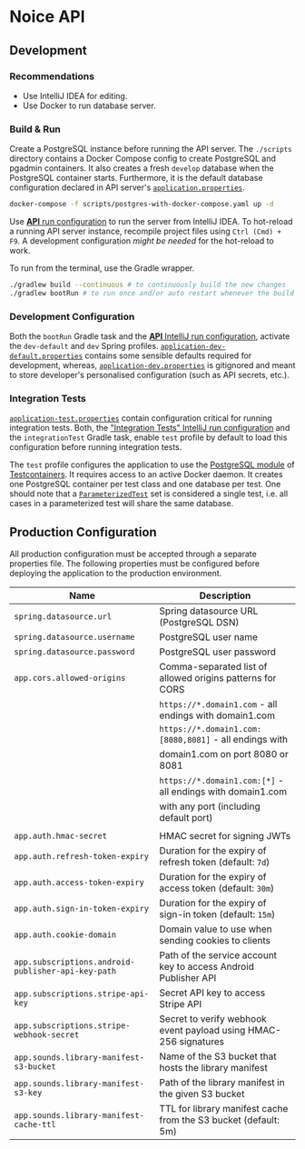 # Noice API

## Development

### Recommendations

- Use IntelliJ IDEA for editing.
- Use Docker to run database server.

### Build & Run

Create a PostgreSQL instance before running the API server. The `./scripts` directory contains a
Docker Compose config to create PostgreSQL and pgadmin containers. It also creates a fresh `develop`
database when the PostgreSQL container starts. Furthermore, it is the default database configuration
declared in API server's [`application.properties`](src/main/resources/application.properties).

```sh
docker-compose -f scripts/postgres-with-docker-compose.yaml up -d
```

Use [**API** run configuration](.idea/runConfigurations/API.xml) to run the server from IntelliJ
IDEA. To hot-reload a running API server instance, recompile project files using `Ctrl (Cmd) + F9`.
A development configuration _might be needed_ for the hot-reload to work.

To run from the terminal, use the Gradle wrapper.

```sh
./gradlew build --continuous # to continuously build the new changes
./gradlew bootRun # to run once and/or auto restart whenever the build mutates
```

### Development Configuration

Both the `bootRun` Gradle task and the [**API** IntelliJ run
configuration](.idea/runConfigurations/API.xml), activate the `dev-default` and `dev` Spring
profiles.
[`application-dev-default.properties`](src/main/resources/application-dev-default.properties)
contains some sensible defaults required for development, whereas,
[`application-dev.properties`](src/main/resources/application-dev.properties) is gitignored and
meant to store developer's personalised configuration (such as API secrets, etc.).

### Integration Tests

[`application-test.properties`](src/integrationTest/resources/application-test.properties) contain
configuration critical for running integration tests. Both, the ["Integration Tests" IntelliJ run
configuration](.idea/runConfigurations/Integration_Tests.xml) and the `integrationTest` Gradle task,
enable `test` profile by default to load this configuration before running integration tests.

The `test` profile configures the application to use the [PostgreSQL
module](https://www.testcontainers.org/modules/databases/postgres/) of
[Testcontainers](https://www.testcontainers.org). It requires access to an active Docker daemon. It
creates one PostgreSQL container per test class and one database per test. One should note that a
[`ParameterizedTest`](https://junit.org/junit5/docs/current/user-guide/#writing-tests-parameterized-tests)
set is considered a single test, i.e. all cases in a parameterized test will share the same
database.

## Production Configuration

All production configuration must be accepted through a separate properties file. The following
properties must be configured before deploying the application to the production environment.

| Name                                               | Description                                                      |
| -------------------------------------------------- | ---------------------------------------------------------------- |
| `spring.datasource.url`                            | Spring datasource URL (PostgreSQL DSN)                           |
| `spring.datasource.username`                       | PostgreSQL user name                                             |
| `spring.datasource.password`                       | PostgreSQL user password                                         |
| `app.cors.allowed-origins`                         | Comma-separated list of allowed origins patterns for CORS        |
|                                                    | `https://*.domain1.com` - all endings with domain1.com           |
|                                                    | `https://*.domain1.com:[8080,8081]` - all endings with           |
|                                                    | domain1.com on port 8080 or 8081                                 |
|                                                    | `https://*.domain1.com:[*]` - all endings with domain1.com       |
|                                                    | with any port (including default port)                           |
|                                                    |                                                                  |
| `app.auth.hmac-secret`                             | HMAC secret for signing JWTs                                     |
| `app.auth.refresh-token-expiry`                    | Duration for the expiry of refresh token (default: `7d`)         |
| `app.auth.access-token-expiry`                     | Duration for the expiry of access token (default: `30m`)         |
| `app.auth.sign-in-token-expiry`                    | Duration for the expiry of sign-in token (default: `15m`)        |
| `app.auth.cookie-domain`                           | Domain value to use when sending cookies to clients              |
| `app.subscriptions.android-publisher-api-key-path` | Path of the service account key to access Android Publisher API  |
| `app.subscriptions.stripe-api-key`                 | Secret API key to access Stripe API                              |
| `app.subscriptions.stripe-webhook-secret`          | Secret to verify webhook event payload using HMAC-256 signatures |
| `app.sounds.library-manifest-s3-bucket`            | Name of the S3 bucket that hosts the library manifest            |
| `app.sounds.library-manifest-s3-key`               | Path of the library manifest in the given S3 bucket              |
| `app.sounds.library-manifest-cache-ttl`            | TTL for library manifest cache from the S3 bucket (default: 5m)  |
